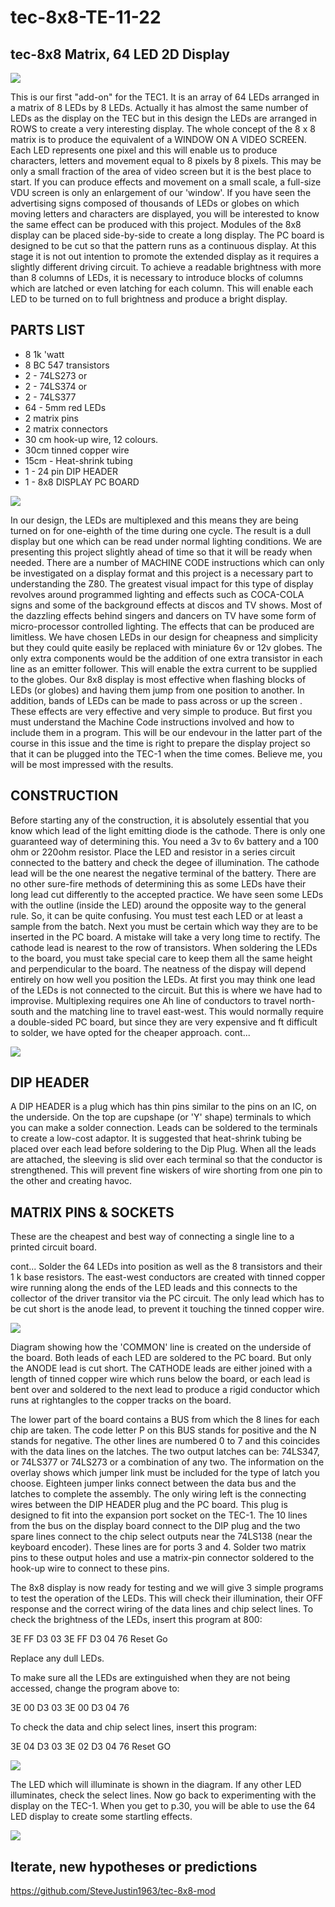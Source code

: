 # tec-8x8-TE-11-22

## tec-8x8 Matrix, 64 LED 2D Display

![](https://github.com/SteveJustin1963/tec-8x8/blob/master/readme-img/cct.png)

This is our first "add-on" for the TEC1. It is an array of 64 LEDs arranged in a matrix of 8 LEDs by 8 LEDs. Actually it has almost the same number of LEDs as the display on the TEC but in this design the LEDs are arranged in ROWS to create a very interesting display. The whole concept of the 8 x 8 matrix is to produce the equivalent of a WINDOW ON A VIDEO SCREEN. Each LED represents one pixel and this will enable us to produce characters, letters and movement equal to 8 pixels by 8 pixels. This may be only a small fraction of the area of video screen but it is the best place to start. If you can produce effects and movement on a small scale, a full-size VDU screen is only an enlargement of our 'window'. If you have seen the advertising signs composed of thousands of LEDs or globes on which moving letters and characters are displayed, you will be interested to know the same effect can be produced with this project. Modules of the 8x8 display can be placed side-by-side to create a long display. The PC board is designed to be cut so that the pattern runs as a continuous display. At this stage it is not out intention to promote the extended display as it requires a slightly different driving circuit. To achieve a readable brightness with more than 8 columns of LEDs, it is necessary to introduce blocks of columns which are latched or even latching for each column. This will enable each LED to be turned on to full brightness and produce a bright display. 

## PARTS LIST
* 8 1k 'watt
* 8 BC 547 transistors 
* 2 - 74LS273 or
* 2 - 74LS374 or
* 2 - 74LS377
* 64 - 5mm red LEDs
* 2 matrix pins
* 2 matrix connectors
* 30 cm hook-up wire, 12 colours.
* 30cm tinned copper wire
* 15cm - Heat-shrink tubing
* 1 - 24 pin DIP HEADER
* 1 - 8x8 DISPLAY PC BOARD


![](https://github.com/SteveJustin1963/tec-8x8/blob/master/readme-img/lay.png)

In our design, the LEDs are multiplexed and this means they are being turned on for one-eighth of the time during one cycle. The result is a dull display but one which can be read under normal lighting conditions. We are presenting this project slightly ahead of time so that it will be ready when needed. There are a number of MACHINE CODE instructions which can only be investigated on a display format and this project is a necessary part to understanding the Z80. The greatest visual impact for this type of display revolves around programmed lighting and effects such as COCA-COLA signs and some of the background effects at discos and TV shows. Most of the dazzling effects behind singers and dancers on TV have some form of micro-processor controlled lighting. The effects that can be produced are limitless. We have chosen LEDs in our design for cheapness and simplicity but they could quite easily be replaced with miniature 6v or 12v globes. The only extra components would be the addition of one extra transistor in each line as an emitter follower. This will enable the extra current to be supplied to the globes. Our 8x8 display is most effective when flashing blocks of LEDs (or globes) and having them jump from one position to another. In addition, bands of LEDs can be made to pass across or up the screen . These effects are very effective and very simple to produce. But first you must understand the Machine Code instructions involved and how to include them in a program. This will be our endevour in the latter part of the course in this issue and the time is right to prepare the display project so that it can be plugged into the TEC-1 when the time comes.  Believe me, you will be most impressed with the results.

## CONSTRUCTION
Before starting any of the construction, it is absolutely essential that you know which lead of the light emitting diode is the cathode. There is only one guaranteed way of determining this. You need a 3v to 6v battery and a 100 ohm or 220ohm resistor. Place the LED and resistor in a series circuit connected to the battery and check the degee of illumination. The cathode lead will be the one nearest the negative terminal of the battery. There are no other sure-fire methods of determining this as some LEDs have their long lead cut differently to the accepted practice. We have seen some LEDs with the outline (inside the LED) around the opposite way to the general rule. So, it can be quite confusing. You must test each LED or at least a sample from the batch. Next you must be certain which way they are to be inserted in the PC board. A mistake will take a very long time to rectify. The cathode lead is nearest to the row of transistors. When soldering the LEDs to the board, you must take special care to keep them all the same height and perpendicular to the board. The neatness of the dispay will depend entirely on how well you position the LEDs. At first you may think one lead of the
LEDs is not connected to the circuit. But this is where we have had to improvise. Multiplexing requires one Ah line of conductors to travel north-south and the matching line to travel east-west. This would normally require a double-sided PC board, but since they are very expensive and ft difficult to solder, we have opted for the cheaper approach. cont...

![](https://github.com/SteveJustin1963/tec-8x8/blob/master/readme-img/wir.png)

## DIP HEADER
A DIP HEADER is a plug which has thin pins similar to the pins on an IC, on the underside. On the top are cupshape (or 'Y' shape) terminals to which you can make a solder connection. Leads can be soldered to the terminals to create a low-cost adaptor. It is suggested that heat-shrink tubing be placed over each lead before soldering to the Dip Plug. When all the leads are attached, the sleeving is slid over each terminal so that the conductor is strengthened. This will prevent fine wiskers of wire shorting from one pin to the other and creating havoc.

## MATRIX PINS & SOCKETS
These are the cheapest and best way of connecting a single line to a printed circuit board. 

cont...
Solder the 64 LEDs into position as well as the 8 transistors and their 1 k base resistors. The east-west conductors are created with tinned copper wire running along the ends of the LED leads and this connects to the collector of the driver transitor via the PC circuit. The only lead which has to be cut short is the anode lead, to prevent it touching the tinned copper wire.  

![](https://github.com/SteveJustin1963/tec-8x8/blob/master/led-side.png) 

Diagram showing how the 'COMMON' line is created on the underside of the board. Both leads of each LED are soldered to the PC board. But only the ANODE lead is cut short. The CATHODE leads are either joined with a length of tinned copper wire which runs below the board, or each lead is bent over and soldered to the next lead to produce a rigid conductor which runs at rightangles to the copper tracks on the board.

The lower part of the board contains a BUS from which the 8 lines for each chip are taken. The code letter P on this BUS stands for positive and the N stands for negative. The other lines are numbered 0 to 7 and this coincides with the data lines on the latches. The two output latches can be: 74LS347, or 74LS377 or 74LS273 or a combination of any two. The information on the overlay shows which jumper link must be included for the type of latch you choose. Eighteen jumper links connect between the data bus and the latches to complete the assembly. The only wiring left is the connecting wires between the DIP HEADER plug and the PC board. This plug is designed to fit into the expansion port socket on the TEC-1. The 10 lines from the bus on the display board connect to the DIP plug and the two spare lines connect to the chip select outputs near the 74LS138 (near the keyboard encoder). These lines are for ports 3 and 4. Solder two matrix pins to these output holes and use a matrix-pin connector soldered to the hook-up wire to connect to these pins.  

The 8x8 display is now ready for testing and we will give 3 simple programs to test the operation of the LEDs. This will check their illumination, their OFF response and the correct wiring of the data lines and chip select lines. To check the brightness of the LEDs, insert this program at 800:

3E FF
D3 03
3E FF
D3 04
76
Reset
Go

Replace any dull LEDs. 

To make sure all the LEDs are extinguished when they are not being accessed, change the program above to:  

3E 00
D3 03
3E 00
D3 04
76 

To check the data and chip select lines, insert this program: 

3E 04
D3 03
3E 02
D3 04
76
Reset
GO 

![](https://github.com/SteveJustin1963/tec-8x8/blob/master/one.png) 

The LED which will illuminate is shown in the diagram. If any other LED illuminates, check the select lines. Now go back to experimenting with the display on the TEC-1. When you get to p.30, you will be able to use the 64 LED display to create some startling effects.

![](https://github.com/SteveJustin1963/tec-8x8/blob/master/pcb.png) 




## Iterate, new hypotheses or predictions

https://github.com/SteveJustin1963/tec-8x8-mod




